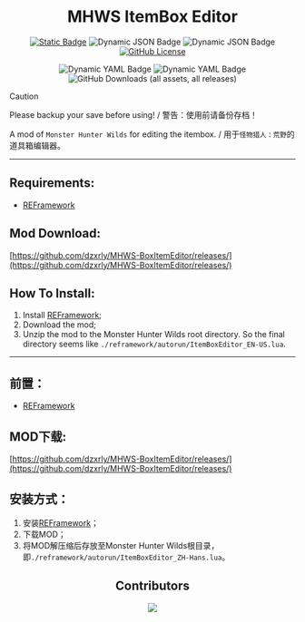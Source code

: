 <div align="center">

# MHWS ItemBox Editor

</div>

<div align="center">

[![Static Badge](https://img.shields.io/badge/Nexusmods-Item%20Box%20Editor-%23d28934?style=for-the-badge)](https://www.nexusmods.com/monsterhunterwilds/mods/102) ![Dynamic JSON Badge](https://img.shields.io/badge/dynamic/json?url=https%3A%2F%2Fraw.githubusercontent.com%2Fdzxrly%2FMHWS-BoxItemEditor%2Fmain%2Fversion.json&query=%24.version&style=for-the-badge&label=VERSION) ![Dynamic JSON Badge](https://img.shields.io/badge/dynamic/json?url=https%3A%2F%2Fraw.githubusercontent.com%2Fdzxrly%2FMHWS-BoxItemEditor%2Frefs%2Fheads%2Fmain%2Fversion.json&query=%24.max&style=for-the-badge&label=Supported%20Game%20Version%20(MAX)&color=FF5733) [![GitHub License](https://img.shields.io/github/license/dzxrly/MHWS-BoxItemEditor?style=for-the-badge)](https://github.com/dzxrly/MHWS-BoxItemEditor/blob/main/LICENSE)

![Dynamic YAML Badge](https://img.shields.io/badge/dynamic/yaml?url=https%3A%2F%2Fraw.githubusercontent.com%2Fdzxrly%2FMHWS-BoxItemEditor%2Frefs%2Fheads%2Fmain%2Fmod_info.yaml&query=%24.views_count&style=for-the-badge&label=Nexusmods%20views&color=F0E6EF) ![Dynamic YAML Badge](https://img.shields.io/badge/dynamic/yaml?url=https%3A%2F%2Fraw.githubusercontent.com%2Fdzxrly%2FMHWS-BoxItemEditor%2Frefs%2Fheads%2Fmain%2Fmod_info.yaml&query=%24.total_download_count&style=for-the-badge&label=Nexusmods%20downloads&color=A8DADC) ![GitHub Downloads (all assets, all releases)](https://img.shields.io/github/downloads/dzxrly/MHWS-BoxItemEditor/total?style=for-the-badge&label=Github%20Downloads&color=bce784)


</div>

> [!CAUTION]
> Please backup your save before using! / 警告：使用前请备份存档！

A mod of `Monster Hunter Wilds` for editing the itembox. / 用于`怪物猎人：荒野`的道具箱编辑器。

---

## Requirements:
- [REFramework](https://github.com/praydog/REFramework/releases)

## Mod Download:

[https://github.com/dzxrly/MHWS-BoxItemEditor/releases/](https://github.com/dzxrly/MHWS-BoxItemEditor/releases/)

## How To Install:

1. Install [REFramework](https://www.nexusmods.com/monsterhunterwilds/mods/93);
2. Download the mod;
3. Unzip the mod to the Monster Hunter Wilds root directory. So the final directory seems like
   `./reframework/autorun/ItemBoxEditor_EN-US.lua`.

---

## 前置：
- [REFramework](https://github.com/praydog/REFramework/releases)

## MOD下载:

[https://github.com/dzxrly/MHWS-BoxItemEditor/releases/](https://github.com/dzxrly/MHWS-BoxItemEditor/releases/)

## 安装方式：

1. 安装[REFramework](https://www.nexusmods.com/monsterhunterwilds/mods/93)；
2. 下载MOD；
3. 将MOD解压缩后存放至Monster Hunter Wilds根目录，即`./reframework/autorun/ItemBoxEditor_ZH-Hans.lua`。

<div align="center">

## Contributors

<a href="https://github.com/dzxrly/MHWS-BoxItemEditor/graphs/contributors">
  <img src="https://contrib.rocks/image?repo=dzxrly/MHWS-BoxItemEditor" />
</a>

</div>
